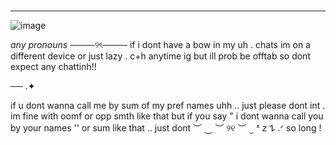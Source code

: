 # 
***
![image](https://github.com/user-attachments/assets/54910ff7-f085-412b-a0da-6b4bf53253d4)

_any pronouns_
────୨ৎ────
if i dont have a bow in my uh  . chats im on a different device or just lazy   . c+h anytime ig but ill prob be offtab so dont expect any chattinh!!

── .✦

if u dont wanna call me by sum of my pref names uhh  .. just please dont int  . im fine with oomf or opp smth like that but if you say " i dont wanna call you by your names '' or sum like that   .. just dont
︶ ⏝ ︶ ୨୧ ︶ ⏝ 
ᶻ 𝗓 𐰁 .ᐟ so long    ! 
